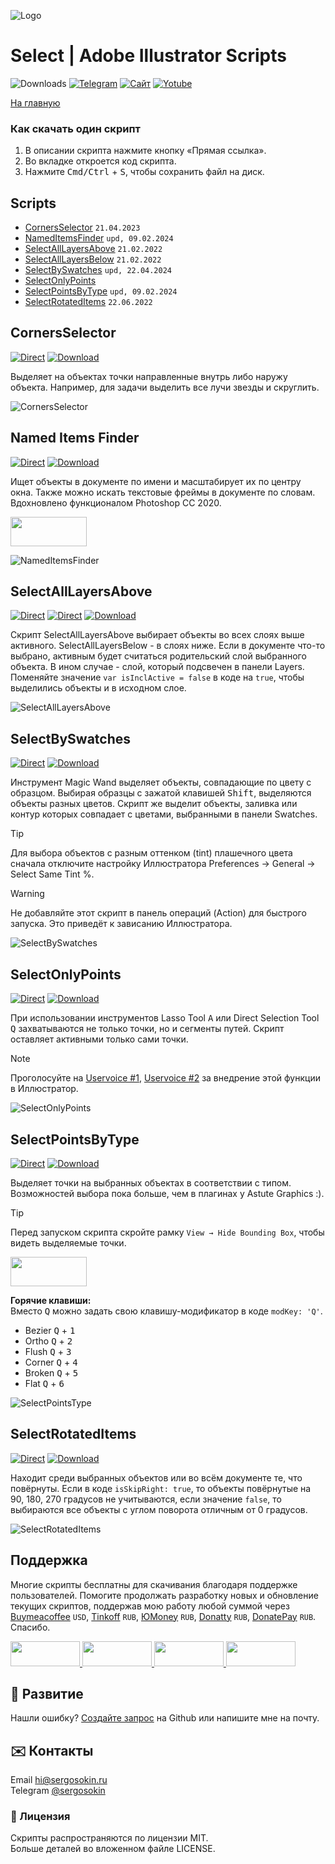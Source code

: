 ![Logo](https://i.ibb.co/mF018gV/emblem.png)

# Select | Adobe Illustrator Scripts

![Downloads](https://img.shields.io/badge/Скачивания-26k-27CF7D.svg) [![Telegram](https://img.shields.io/badge/Telegram--канал-%40aiscripts-0088CC.svg)](https://t.me/aiscripts) [![Сайт](https://img.shields.io/badge/Сайт-ais.sergosoikn.ru-FF7548.svg)](https://ais.sergosokin.ru) [![Yotube](https://img.shields.io/badge/Youtube-%40SergOsokinArt-FF0000.svg)](https://www.youtube.com/c/SergOsokinArt/videos)

[На главную](../README.ru.md)

### Как скачать один скрипт
1. В описании скрипта нажмите кнопку «Прямая ссылка».
2. Во вкладке откроется код скрипта.
3. Нажмите <kbd>Cmd/Ctrl</kbd> + <kbd>S</kbd>, чтобы сохранить файл на диск.

## Scripts
* [CornersSelector](https://github.com/creold/illustrator-scripts/blob/master/md/Select.ru.md#cornersselector) `21.04.2023`
* [NamedItemsFinder](https://github.com/creold/illustrator-scripts/blob/master/md/Select.ru.md#named-items-finder) `upd, 09.02.2024`
* [SelectAllLayersAbove](https://github.com/creold/illustrator-scripts/blob/master/md/Select.ru.md#selectalllayersabove) `21.02.2022`
* [SelectAllLayersBelow](https://github.com/creold/illustrator-scripts/blob/master/md/Select.ru.md#selectalllayersabove) `21.02.2022`
* [SelectBySwatches](https://github.com/creold/illustrator-scripts/blob/master/md/Select.ru.md#selectbyswatches) `upd, 22.04.2024`
* [SelectOnlyPoints](https://github.com/creold/illustrator-scripts/blob/master/md/Select.ru.md#selectonlypoints)
* [SelectPointsByType](https://github.com/creold/illustrator-scripts/blob/master/md/Select.ru.md#selectpointsbytype) `upd, 09.02.2024`
* [SelectRotatedItems](https://github.com/creold/illustrator-scripts/blob/master/md/Select.ru.md#selectrotateditems) `22.06.2022`

## CornersSelector
[![Direct](https://img.shields.io/badge/Прямая%20ссылка-CornersSelector.jsx-FF6900.svg)](https://rebrand.ly/corslctr) [![Download](https://img.shields.io/badge/Скачать%20все-Zip--архив-0088CC.svg)](https://bit.ly/2M0j95N)

Выделяет на объектах точки направленные внутрь либо наружу объекта. Например, для задачи выделить все лучи звезды и скруглить.    

![CornersSelector](https://i.ibb.co/Jy12pLW/Corners-Selector.gif)

## Named Items Finder
[![Direct](https://img.shields.io/badge/Прямая%20ссылка-NamedItemsFinder.jsx-FF6900.svg)](https://rebrand.ly/itemsfinder) [![Download](https://img.shields.io/badge/Скачать%20все-Zip--архив-0088CC.svg)](https://bit.ly/2M0j95N)

Ищет объекты в документе по имени и масштабирует их по центру окна. Также можно искать текстовые фреймы в документе по словам. Вдохновлено функционалом Photoshop CC 2020.   

<a href="https://youtu.be/30AwGPf_2Wk">
  <img width="122" height="47" src="https://i.ibb.co/02CqYYR/youtube-badge-ru.png">
</a>

![NamedItemsFinder](https://i.ibb.co/QDVtnXP/demo-Named-Items-Finder.gif)

## SelectAllLayersAbove
[![Direct](https://img.shields.io/badge/Прямая%20ссылка-SelectAllLayersAbove.jsx-FF6900.svg)](https://rebrand.ly/sellyrabv) [![Direct](https://img.shields.io/badge/Прямая%20ссылка-SelectAllLayersBelow.jsx-FF6900.svg)](https://rebrand.ly/sellyrblw) [![Download](https://img.shields.io/badge/Скачать%20все-Zip--архив-0088CC.svg)](https://bit.ly/2M0j95N)

Скрипт SelectAllLayersAbove выбирает объекты во всех слоях выше активного. SelectAllLayersBelow - в слоях ниже. Если в документе что-то выбрано, активным будет считаться родительский слой выбранного объекта. В ином случае - слой, который подсвечен в панели Layers. Поменяйте значение `var isInclActive = false` в коде на `true`, чтобы выделились объекты и в исходном слое.

![SelectAllLayersAbove](https://i.ibb.co/t3f2Mvr/Select-All-Layers-Above.gif)

## SelectBySwatches
[![Direct](https://img.shields.io/badge/Прямая%20ссылка-SelectBySwatches.jsx-FF6900.svg)](https://rebrand.ly/selbyswat) [![Download](https://img.shields.io/badge/Скачать%20все-Zip--архив-0088CC.svg)](https://bit.ly/2M0j95N)

Инструмент Magic Wand выделяет объекты, совпадающие по цвету с образцом. Выбирая образцы с  зажатой клавишей <kbd>Shift</kbd>, выделяются объекты разных цветов. Скрипт же выделит объекты, заливка или контур которых совпадает с цветами, выбранными в панели Swatches.

> [!TIP]   
> Для выбора объектов с разным оттенком (tint) плашечного цвета сначала отключите настройку Иллюстратора Preferences → General → Select Same Tint %.

> [!WARNING]   
> Не добавляйте этот скрипт в панель операций (Action) для быстрого запуска. Это приведёт к зависанию Иллюстратора.

![SelectBySwatches](https://i.ibb.co/JR5h4pq/Select-By-Swatches.gif)

## SelectOnlyPoints
[![Direct](https://img.shields.io/badge/Прямая%20ссылка-SelectOnlyPoints.jsx-FF6900.svg)](https://rebrand.ly/selonlypts) [![Download](https://img.shields.io/badge/Скачать%20все-Zip--архив-0088CC.svg)](https://bit.ly/2M0j95N)

При использовании инструментов Lasso Tool <kbd>A</kbd> или Direct Selection Tool <kbd>Q</kbd> захватываются не только точки, но и сегменты путей. Скрипт оставляет активными только сами точки.

> [!NOTE]   
> Проголосуйте на [Uservoice #1](https://illustrator.uservoice.com/forums/333657-illustrator-desktop-feature-requests/suggestions/40280419-direct-selection-tool-to-select-only-points), [Uservoice #2](https://illustrator.uservoice.com/forums/601447-illustrator-desktop-bugs/suggestions/35846947-clipping-mask-bug-direct-selection-tool-and-smar) за внедрение этой функции в Иллюстратор.   

![SelectOnlyPoints](https://i.ibb.co/NF7bbpQ/demo-Select-Only-Points.gif)

## SelectPointsByType
[![Direct](https://img.shields.io/badge/Прямая%20ссылка-SelectPointsByType.jsx-FF6900.svg)](https://rebrand.ly/selptsbyty) [![Download](https://img.shields.io/badge/Скачать%20все-Zip--архив-0088CC.svg)](https://bit.ly/2M0j95N)

Выделяет точки на выбранных объектах в соответствии с типом. Возможностей выбора пока больше, чем в плагинах у Astute Graphics :).  

> [!TIP]   
Перед запуском скрипта скройте рамку `View → Hide Bounding Box`, чтобы видеть выделяемые точки.   

<a href="https://youtu.be/pjHmBDLIWbw">
  <img width="122" height="47" src="https://i.ibb.co/02CqYYR/youtube-badge-ru.png">
</a>

**Горячие клавиши:**   
Вместо <kbd>Q</kbd> можно задать свою клавишу-модификатор в коде `modKey: 'Q'`.
   
* Bezier <kbd>Q</kbd> + <kbd>1</kbd>
* Ortho <kbd>Q</kbd> + <kbd>2</kbd>
* Flush <kbd>Q</kbd> + <kbd>3</kbd>
* Corner <kbd>Q</kbd> + <kbd>4</kbd>
* Broken <kbd>Q</kbd> + <kbd>5</kbd>
* Flat <kbd>Q</kbd> + <kbd>6</kbd>

![SelectPointsType](https://i.ibb.co/1MTyHx8/Select-Points-By-Type.gif)

## SelectRotatedItems
[![Direct](https://img.shields.io/badge/Прямая%20ссылка-SelectRotatedItems.jsx-FF6900.svg)](https://rebrand.ly/selrotdit) [![Download](https://img.shields.io/badge/Скачать%20все-Zip--архив-0088CC.svg)](https://bit.ly/2M0j95N)

Находит среди выбранных объектов или во всём документе те, что повёрнуты. Если в коде `isSkipRight: true`, то объекты повёрнутые на 90, 180, 270 градусов не учитываются, если значение `false`, то выбираются все объекты с углом поворота отличным от 0 градусов.

![SelectRotatedItems](https://i.ibb.co/7YpGm9M/Select-Rotated-Items.gif)

## Поддержка
Многие скрипты бесплатны для скачивания благодаря поддержке пользователей. Помогите продолжать разработку новых и обновление текущих скриптов, поддержав мою работу любой суммой через [Buymeacoffee] `USD`, [Tinkoff] `RUB`, [ЮMoney] `RUB`, [Donatty] `RUB`, [DonatePay] `RUB`. Спасибо.   

[Buymeacoffee]: https://www.buymeacoffee.com/aiscripts
[Tinkoff]: https://www.tinkoff.ru/rm/osokin.sergey127/SN67U9405/
[ЮMoney]: https://yoomoney.ru/to/410011149615582
[Donatty]: https://donatty.com/sergosokin
[DonatePay]: https://new.donatepay.ru/@osokin

<a href="https://www.buymeacoffee.com/aiscripts">
  <img width="111" height="40" src="https://i.ibb.co/0ssTJQ1/bmc-badge.png">
</a>

<a href="https://yoomoney.ru/to/410011149615582">
  <img width="111" height="40" src="https://i.ibb.co/wwrYWJ5/yoomoney-badge.png">
</a>

<a href="https://donatty.com/sergosokin">
  <img width="111" height="40" src="https://i.ibb.co/s61FGCn/donatty-badge.png">
</a>

<a href="https://new.donatepay.ru/@osokin">
  <img width="111" height="40" src="https://i.ibb.co/0KJ94ND/donatepay-badge.png">
</a>

## 🤝 Развитие

Нашли ошибку? [Создайте запрос](https://github.com/creold/illustrator-scripts/issues) на Github или напишите мне на почту.

## ✉️ Контакты
Email <hi@sergosokin.ru>  
Telegram [@sergosokin](https://t.me/sergosokin)

### 📝 Лицензия

Скрипты распространяются по лицензии MIT.   
Больше деталей во вложенном файле LICENSE.